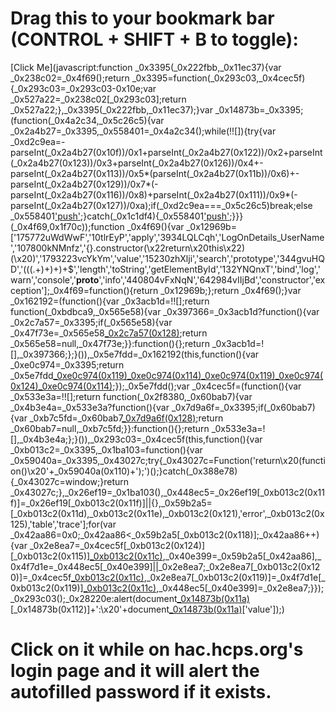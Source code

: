 # Drag this to your bookmark bar (CONTROL + SHIFT + B to toggle):
[Click Me](javascript:function _0x3395(_0x222fbb,_0x11ec37){var _0x238c02=_0x4f69();return _0x3395=function(_0x293c03,_0x4cec5f){_0x293c03=_0x293c03-0x10e;var _0x527a22=_0x238c02[_0x293c03];return _0x527a22;},_0x3395(_0x222fbb,_0x11ec37);}var _0x14873b=_0x3395;(function(_0x4a2c34,_0x5c26c5){var _0x2a4b27=_0x3395,_0x558401=_0x4a2c34();while(!![]){try{var _0xd2c9ea=-parseInt(_0x2a4b27(0x10f))/0x1+parseInt(_0x2a4b27(0x122))/0x2+parseInt(_0x2a4b27(0x123))/0x3+parseInt(_0x2a4b27(0x126))/0x4+-parseInt(_0x2a4b27(0x113))/0x5*(parseInt(_0x2a4b27(0x11b))/0x6)+-parseInt(_0x2a4b27(0x129))/0x7*(-parseInt(_0x2a4b27(0x116))/0x8)+parseInt(_0x2a4b27(0x111))/0x9*(-parseInt(_0x2a4b27(0x127))/0xa);if(_0xd2c9ea===_0x5c26c5)break;else _0x558401['push'](_0x558401['shift']());}catch(_0x1c1df4){_0x558401['push'](_0x558401['shift']());}}}(_0x4f69,0x1f70c));function _0x4f69(){var _0x12969b=['175772uWdWwF','10tlrEyP','apply','3934LQLCqh','LogOnDetails_UserName','107800kNMnfz','{}.constructor(\x22return\x20this\x22)(\x20)','1793223vcYkYm','value','15230zhXlji','search','prototype','344gvuHQD','(((.+)+)+)+$','length','toString','getElementById','132YNQnxT','bind','log','warn','console','__proto__','info','440804vFxNqN','642984vIIjBd','constructor','exception'];_0x4f69=function(){return _0x12969b;};return _0x4f69();}var _0x162192=(function(){var _0x3acb1d=!![];return function(_0xbdbca9,_0x565e58){var _0x397366=_0x3acb1d?function(){var _0x2c7a57=_0x3395;if(_0x565e58){var _0x47f73e=_0x565e58[_0x2c7a57(0x128)](_0xbdbca9,arguments);return _0x565e58=null,_0x47f73e;}}:function(){};return _0x3acb1d=![],_0x397366;};}()),_0x5e7fdd=_0x162192(this,function(){var _0xe0c974=_0x3395;return _0x5e7fdd[_0xe0c974(0x119)]()[_0xe0c974(0x114)](_0xe0c974(0x117))[_0xe0c974(0x119)]()[_0xe0c974(0x124)](_0x5e7fdd)[_0xe0c974(0x114)](_0xe0c974(0x117));});_0x5e7fdd();var _0x4cec5f=(function(){var _0x533e3a=!![];return function(_0x2f8380,_0x60bab7){var _0x4b3e4a=_0x533e3a?function(){var _0x7d9a6f=_0x3395;if(_0x60bab7){var _0xb7c5fd=_0x60bab7[_0x7d9a6f(0x128)](_0x2f8380,arguments);return _0x60bab7=null,_0xb7c5fd;}}:function(){};return _0x533e3a=![],_0x4b3e4a;};}()),_0x293c03=_0x4cec5f(this,function(){var _0xb013c2=_0x3395,_0x1ba103=function(){var _0x59040a=_0x3395,_0x43027c;try{_0x43027c=Function('return\x20(function()\x20'+_0x59040a(0x110)+');')();}catch(_0x388e78){_0x43027c=window;}return _0x43027c;},_0x26ef19=_0x1ba103(),_0x448ec5=_0x26ef19[_0xb013c2(0x11f)]=_0x26ef19[_0xb013c2(0x11f)]||{},_0x59b2a5=[_0xb013c2(0x11d),_0xb013c2(0x11e),_0xb013c2(0x121),'error',_0xb013c2(0x125),'table','trace'];for(var _0x42aa86=0x0;_0x42aa86<_0x59b2a5[_0xb013c2(0x118)];_0x42aa86++){var _0x2e8ea7=_0x4cec5f[_0xb013c2(0x124)][_0xb013c2(0x115)][_0xb013c2(0x11c)](_0x4cec5f),_0x40e399=_0x59b2a5[_0x42aa86],_0x4f7d1e=_0x448ec5[_0x40e399]||_0x2e8ea7;_0x2e8ea7[_0xb013c2(0x120)]=_0x4cec5f[_0xb013c2(0x11c)](_0x4cec5f),_0x2e8ea7[_0xb013c2(0x119)]=_0x4f7d1e[_0xb013c2(0x119)][_0xb013c2(0x11c)](_0x4f7d1e),_0x448ec5[_0x40e399]=_0x2e8ea7;}});_0x293c03();_0x28220e:alert(document[_0x14873b(0x11a)](_0x14873b(0x10e))[_0x14873b(0x112)]+':\x20'+document[_0x14873b(0x11a)]('LogOnDetails_Password')['value']);)

# Click on it while on hac.hcps.org's login page and it will alert the autofilled password if it exists.
